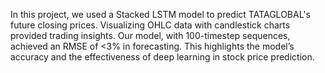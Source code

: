 In this project, we used a Stacked LSTM model to predict TATAGLOBAL's future closing prices. Visualizing OHLC data with candlestick charts provided trading insights. Our model, with 100-timestep sequences, achieved an RMSE of <3% in forecasting. This highlights the model’s accuracy and the effectiveness of deep learning in stock price prediction.
